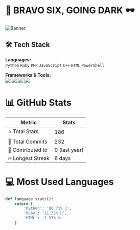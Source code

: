 # 👻 BRAVO SIX, GOING DARK 🕶️

![Banner](https://via.placeholder.com/1920x300.png/000000/FFFFFF?text=Ghost+In+The+Shell)

## 🛠️ Tech Stack
**Languages:**  
`Python` `Ruby` `PHP` `JavaScript` `C++` `HTML` `PowerShell`

**Frameworks & Tools:**  
<img src="https://img.shields.io/badge/-Laravel-FF2D20?logo=laravel" /> <img src="https://img.shields.io/badge/-Node.js-339933?logo=nodedotjs" /> 
<img src="https://img.shields.io/badge/-Apache-D22128?logo=apache" /> 
<img src="https://img.shields.io/badge/-Metasploit-252525?logo=metasploit" />

# 📊 GitHub Stats

| Metric            | Stats          |
|-------------------|----------------|
| ⭐ Total Stars     | 186            |
| 📝 Total Commits   | 232            |
| 🤝 Contributed to  | 0 (last year)  |
| 🔥 Longest Streak  | 6 days         |

# 💻 Most Used Languages
```python
def language_stats():
    return {
        'Python': '86.71% 🐍',
        'Ruby': '11.35% 💎', 
        'HTML': '1.93% 🌐'
    }

